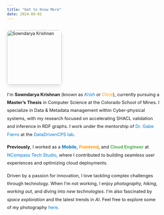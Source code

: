 ```yaml
---
title: "Get to Know More"
date: 2024-09-01
---
```


<div style="display: flex; flex-wrap: wrap; align-items: flex-start; gap: 20px; margin-bottom: 30px; margin-top: 30px;">
    <!-- Image Section -->
    <div style="flex: 1 1 180px; max-width: 180px;">
        <img src="/images/p2.jpeg" alt="Sowndarya Krishnan" style="width: 100%; height: 180px; object-fit: cover; border-radius: 12px; box-shadow: 0px 6px 12px rgba(0, 0, 0, 0.1);">
    </div>
    <div style="flex: 2 1 500px; max-width: 720px;">
        <p style="font-size: 1.05em; line-height: 1.8em; margin: 0 0 15px 0;">
            I'm <strong>Sowndarya Krishnan</strong> (known as <em><span style="color: #007acc;">Krish</span></em> or <em><span style="color: #FF9800;">Chris</span></em>), currently pursuing a <strong>Master’s Thesis</strong> in Computer Science at the Colorado School of Mines. I specialize in Data & Metadata management within Cyber-physical systems, with my research focused on accelerating SHACL validation and inference in RDF graphs. I work under the mentorship of <a href="https://gtf.fyi/" style="color: #007acc; text-decoration: none;">Dr. Gabe Fierro</a> at the <a href="https://datadrivencps.github.io/website/" style="color: #007acc; text-decoration: none;">DataDrivenCPS lab</a>.
        </p>
        <p style="font-size: 1.05em; line-height: 1.8em; margin: 0 0 15px 0;">
            <strong>Previously</strong>, I worked as a <span style="color: #007acc; font-weight: bold;">Mobile</span>, <span style="color: #FF9800; font-weight: bold;">Frontend</span>, and <span style="color: #4CAF50; font-weight: bold;">Cloud Engineer</span> at <a href="https://ncompass.inc/" target="_blank" style="color: #007acc; text-decoration: none;">NCompass Tech Studio</a>, where I contributed to building seamless user experiences and optimizing cloud deployments.
        </p>
        <p style="font-size: 1.05em; line-height: 1.8em; margin: 0;">
            Driven by a passion for innovation, I love tackling complex challenges through technology. When I'm not working, I enjoy <em>photography, hiking, working out</em>, and diving into <em>new technologies</em>. I'm also fascinated by <em>space exploration</em> and the latest trends in <em>AI</em>. Feel free to explore some of my photography <a href="/gallery/" style="color: #007acc; text-decoration: none;">here</a>.
        </p>
    </div>
</div>

<style>
  /* For screen sizes below 768px, make the image and text stack vertically */
  @media (max-width: 768px) {
    div[style*="display: flex"] {
      flex-direction: column;
      align-items: center;
      text-align: center;
    }

    div[style*="flex: 1 1 180px;"] {
      max-width: 100%;
      margin: 0 auto 20px auto;
      height: auto; /* Ensure image scales properly on smaller devices */
    }

    div[style*="flex: 2 1 500px;"] {
      max-width: 90%;
      padding: 0;
    }
  }
</style>
